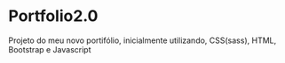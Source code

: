 # Portfolio2.0
Projeto do meu novo portifólio, inicialmente utilizando, CSS(sass), HTML, Bootstrap e Javascript
